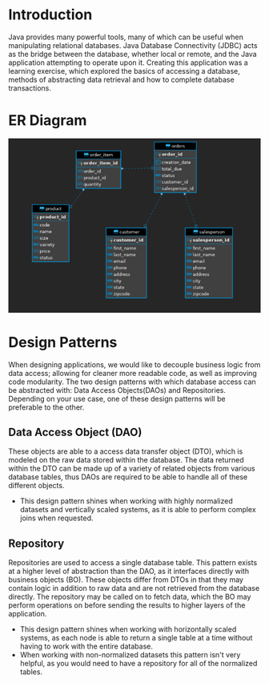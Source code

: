 # Introduction

Java provides many powerful tools, many of which can be useful when manipulating relational databases. Java Database Connectivity (JDBC) acts as the bridge between the database, whether local or remote, and the Java application attempting to operate upon it. Creating this application was a learning exercise, which explored the basics of accessing a database, methods of abstracting data retrieval and how to complete database transactions.

# ER Diagram

![Entity-Relationship Diagram](assets/practiceERDiagram.png)

# Design Patterns

When designing applications, we would like to decouple business logic from data access; allowing for cleaner more readable code, as well as improving code modularity. The two design patterns with which database access can be abstracted with: Data Access Objects(DAOs) and Repositories. Depending on your use case, one of these design patterns will be preferable to the other.

## Data Access Object (DAO)

These objects are able to a access data transfer object (DTO), which is modeled on the raw data stored within the database. The data returned within the DTO can be made up of a variety of related objects from various database tables, thus DAOs are required to be able to handle all of these different objects. 

- This design pattern shines when working with highly normalized datasets and vertically scaled systems, as it is able to perform complex joins when requested. 

## Repository

Repositories are used to access a single database table. This pattern exists at a higher level of abstraction than the DAO, as it interfaces directly with business objects (BO). These objects differ from DTOs in that they may contain logic in addition to raw data and are not retrieved from the database directly. The repository may be called on to fetch data, which the BO may perform operations on before sending the results to higher layers of the application. 

- This design pattern shines when working with horizontally scaled systems, as each node is able to return a single table at a time without having to work with the entire database.
- When working with non-normalized datasets this pattern isn't very helpful, as you would need to have a repository for all of the normalized tables.


